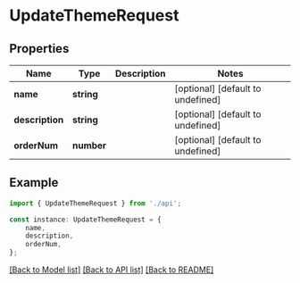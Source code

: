 # UpdateThemeRequest


## Properties

Name | Type | Description | Notes
------------ | ------------- | ------------- | -------------
**name** | **string** |  | [optional] [default to undefined]
**description** | **string** |  | [optional] [default to undefined]
**orderNum** | **number** |  | [optional] [default to undefined]

## Example

```typescript
import { UpdateThemeRequest } from './api';

const instance: UpdateThemeRequest = {
    name,
    description,
    orderNum,
};
```

[[Back to Model list]](../README.md#documentation-for-models) [[Back to API list]](../README.md#documentation-for-api-endpoints) [[Back to README]](../README.md)
